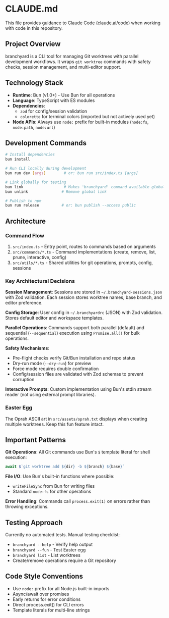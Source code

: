 # CLAUDE.md

This file provides guidance to Claude Code (claude.ai/code) when working with code in this repository.

## Project Overview

branchyard is a CLI tool for managing Git worktrees with parallel development workflows. It wraps `git worktree` commands with safety checks, session management, and multi-editor support.

## Technology Stack

- **Runtime**: Bun (v1.0+) - Use Bun for all operations
- **Language**: TypeScript with ES modules
- **Dependencies**:
  - `zod` for config/session validation
  - `colorette` for terminal colors (imported but not actively used yet)
- **Node APIs**: Always use `node:` prefix for built-in modules (`node:fs`, `node:path`, `node:url`)

## Development Commands

```bash
# Install dependencies
bun install

# Run CLI locally during development
bun run dev [args]        # or: bun run src/index.ts [args]

# Link globally for testing
bun link                  # Makes 'branchyard' command available globally
bun unlink               # Remove global link

# Publish to npm
bun run release          # or: bun publish --access public
```

## Architecture

### Command Flow

1. `src/index.ts` - Entry point, routes to commands based on arguments
2. `src/commands/*.ts` - Command implementations (create, remove, list, prune, interactive, config)
3. `src/utils/*.ts` - Shared utilities for git operations, prompts, config, sessions

### Key Architectural Decisions

**Session Management**: Sessions are stored in `~/.branchyard-sessions.json` with Zod validation. Each session stores worktree names, base branch, and editor preference.

**Config Storage**: User config in `~/.branchyardrc` (JSON) with Zod validation. Stores default editor and workspace templates.

**Parallel Operations**: Commands support both parallel (default) and sequential (`--sequential`) execution using `Promise.all()` for bulk operations.

**Safety Mechanisms**:

- Pre-flight checks verify Git/Bun installation and repo status
- Dry-run mode (`--dry-run`) for preview
- Force mode requires double confirmation
- Config/session files are validated with Zod schemas to prevent corruption

**Interactive Prompts**: Custom implementation using Bun's stdin stream reader (not using external prompt libraries).

### Easter Egg

The Oprah ASCII art in `src/assets/oprah.txt` displays when creating multiple worktrees. Keep this fun feature intact.

## Important Patterns

**Git Operations**: All Git commands use Bun's `$` template literal for shell execution:

```ts
await $`git worktree add ${dir} -b ${branch} ${base}`
```

**File I/O**: Use Bun's built-in functions where possible:

- `writeFileSync` from Bun for writing files
- Standard `node:fs` for other operations

**Error Handling**: Commands call `process.exit(1)` on errors rather than throwing exceptions.

## Testing Approach

Currently no automated tests. Manual testing checklist:

- `branchyard --help` - Verify help output
- `branchyard --fun` - Test Easter egg
- `branchyard list` - List worktrees
- Create/remove operations require a Git repository

## Code Style Conventions

- Use `node:` prefix for all Node.js built-in imports
- Async/await over promises
- Early returns for error conditions
- Direct process.exit() for CLI errors
- Template literals for multi-line strings
